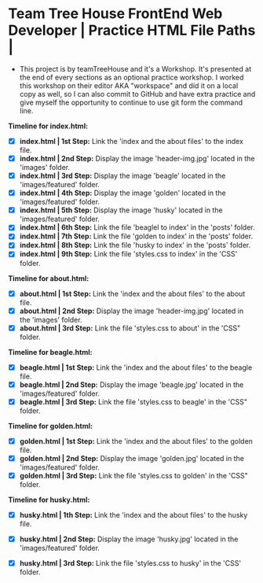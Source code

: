 # Team Tree House FrontEnd Web Developer | Practice HTML File Paths |

* This project is by teamTreeHouse and it's a Workshop. It's presented at the end of every sections as an optional practice
workshop. I worked this workshop on their editor AKA "workspace" and did it on a local copy as well, so I can also commit to GitHub and have extra practice and give myself the opportunity to continue to use git form the command line. 

**Timeline for index.html:**<br>

- [x] **index.html | 1st Step:** Link the 'index and the about files' to the index file.
- [x] **index.html | 2nd Step:** Display the image 'header-img.jpg' located in the 'images' folder.
- [x] **index.html | 3rd Step:** Display the image 'beagle' located in the 'images/featured' folder.
- [x] **index.html | 4th Step:** Display the image 'golden' located in the 'images/featured' folder.
- [x] **index.html | 5th Step:** Display the image 'husky' located in the 'images/featured' folder.
- [x] **index.html | 6th Step:** Link the file 'beaglel to index' in the 'posts' folder.  
- [x] **index.html | 7th Step:** Link the file 'golden to index' in the 'posts' folder.
- [x] **index.html | 8th Step:** Link the file 'husky to index' in the 'posts' folder.
- [x] **index.html | 9th Step:** Link the file 'styles.css to index' in the 'CSS' folder.

**Timeline for about.html:**<br>
- [x] **about.html | 1st Step:** Link the 'index and the about files' to the about file.
- [x] **about.html | 2nd Step:** Display the image 'header-img.jpg' located in the 'images' folder.
- [x] **about.html | 3rd Step:** Link the file 'styles.css to about' in the 'CSS" folder.

**Timeline for beagle.html:**<br>
- [x] **beagle.html | 1st Step:** Link the 'index and the about files' to the beagle file.
- [x] **beagle.html | 2nd Step:** Display the image 'beagle.jpg' located in the 'images/featured' folder.
- [x] **beagle.html | 3rd Step:** Link the file 'styles.css to beagle' in the 'CSS" folder.

**Timeline for golden.html:**<br>
- [x] **golden.html | 1st Step:** Link the 'index and the about files' to the golden file.
- [x] **golden.html | 2nd Step:** Display the image 'golden.jpg' located in the 'images/featured' folder.
- [x] **golden.html | 3rd Step:** Link the file 'styles.css to golden' in the 'CSS" folder.

**Timeline for husky.html:**<br>
- [x] **husky.html | 1th Step:** Link the 'index and the about files' to the husky file.
- [x] **husky.html | 2nd Step:** Display the image 'husky.jpg' located in the 'images/featured' folder.
- [x] **husky.html | 3rd Step:** Link the file 'styles.css to husky' in the 'CSS' folder.





